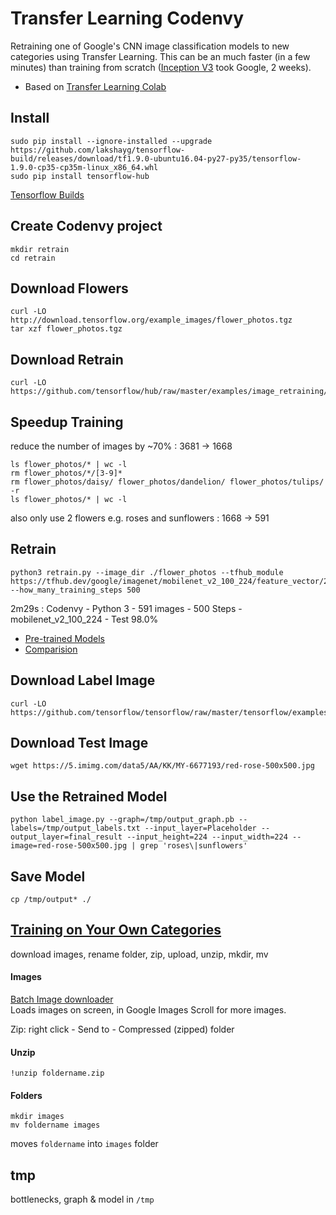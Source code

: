 # Transfer Learning Codenvy

Retraining one of Google's CNN image classification models to new categories using Transfer Learning.
This can be an much faster (in a few minutes) than training from scratch ([Inception V3](https://github.com/EN10/KerasInception) took Google, 2 weeks).

* Based on [Transfer Learning Colab](https://github.com/EN10/TransferLearnColab)

## Install
    sudo pip install --ignore-installed --upgrade https://github.com/lakshayg/tensorflow-build/releases/download/tf1.9.0-ubuntu16.04-py27-py35/tensorflow-1.9.0-cp35-cp35m-linux_x86_64.whl
    sudo pip install tensorflow-hub

[Tensorflow Builds](https://github.com/lakshayg/tensorflow-build)

## Create Codenvy project
    mkdir retrain
    cd retrain

## Download Flowers
    curl -LO http://download.tensorflow.org/example_images/flower_photos.tgz
    tar xzf flower_photos.tgz

## Download Retrain
    curl -LO https://github.com/tensorflow/hub/raw/master/examples/image_retraining/retrain.py

## Speedup Training 
reduce the number of images by ~70% : 3681 -> 1668

    ls flower_photos/* | wc -l
    rm flower_photos/*/[3-9]*
    rm flower_photos/daisy/ flower_photos/dandelion/ flower_photos/tulips/ -r
    ls flower_photos/* | wc -l
also only use 2 flowers e.g. roses and sunflowers : 1668 -> 591

## Retrain
    python3 retrain.py --image_dir ./flower_photos --tfhub_module https://tfhub.dev/google/imagenet/mobilenet_v2_100_224/feature_vector/2 --how_many_training_steps 500
    
2m29s : Codenvy - Python 3 - 591 images - 500 Steps - mobilenet_v2_100_224 - Test 98.0%    

* [Pre-trained Models ](https://github.com/tensorflow/models/blob/master/research/slim/README.md#pre-trained-models)
* [Comparision](https://1.bp.blogspot.com/-E1qM-CKq-BA/WfuGc22fPBI/AAAAAAAACIg/frpwbO5Jh-oL0cSObyJa29fXkBsuVl7CACLcBGAs/s1600/image3.jpg)

## Download Label Image
    curl -LO https://github.com/tensorflow/tensorflow/raw/master/tensorflow/examples/label_image/label_image.py

## Download Test Image
    wget https://5.imimg.com/data5/AA/KK/MY-6677193/red-rose-500x500.jpg

## Use the Retrained Model
    python label_image.py --graph=/tmp/output_graph.pb --labels=/tmp/output_labels.txt --input_layer=Placeholder --output_layer=final_result --input_height=224 --input_width=224 --image=red-rose-500x500.jpg | grep 'roses\|sunflowers'

## Save Model
    cp /tmp/output* ./

## [Training on Your Own Categories](https://github.com/EN10/TensorFlowForPoets#training-on-your-own-categories)

download images, rename folder, zip, upload, unzip, mkdir, mv   

#### Images
[Batch Image downloader](https://chrome.google.com/webstore/detail/fatkun-batch-download-ima/nnjjahlikiabnchcpehcpkdeckfgnohf?hl=en)    
Loads images on screen, in Google Images Scroll for more images.

Zip: right click - Send to - Compressed (zipped) folder

#### Unzip

    !unzip foldername.zip

#### Folders

    mkdir images
    mv foldername images

moves `foldername` into `images` folder

## tmp

bottlenecks, graph & model in `/tmp`
